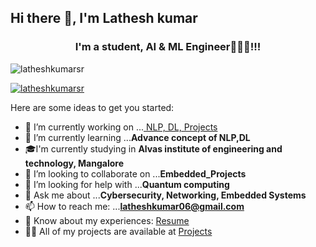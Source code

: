 ## Hi there 👋, I'm Lathesh kumar
<h3 align="center">I'm a student, AI & ML Engineer👩🏻‍💻!!!</h3>
<p align="left"> <img src="https://komarev.com/ghpvc/?username=mithun162001&label=Profile%20views&color=0e75b6&style=flat" alt="latheshkumarsr" /> </p>

<p align="left"> <a href="https://www.linkedin.com/in/latheshkumarsr" target="blank"><img src="https://img.shields.io/twitter/follow/latheshkumarsr?logo=twitter&style=for-the-badge" alt="latheshkumarsr" /></a> </p>

Here are some ideas to get you started:

- 🔭 I’m currently working on ...[ NLP, DL, Projects ](https://github.com/latheshkumarsr)
- 🌱 I’m currently learning ...**Advance concept of NLP,DL**
- 🎓I'm currently studying in **Alvas institute of engineering and technology, Mangalore**
- 👯 I’m looking to collaborate on ...**Embedded_Projects**
- 🤔 I’m looking for help with ...**Quantum computing**
- 💬 Ask me about ...**Cybersecurity, Networking, Embedded Systems**
- 📫 How to reach me: ...**latheshkumar06@gmail.com**
- 📄 Know about my experiences: [Resume](https://drive.google.com/file/d/1J2ISW34BYyMe6-ASVCDSCPtHOENEt5ad/view?usp=sharing)
- 👨‍💻 All of my projects are available at [Projects](https://github.com/latheshkumarsr/Projects/)





